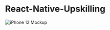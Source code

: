 # React-Native-Upskilling

![iPhone 12 Mockup](https://github.com/yuna-iwata/React-Native-Upskilling/assets/115478706/62f4d3cd-308c-4caf-a1b9-5e8453cbdd6e)
